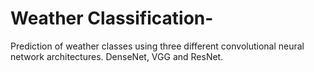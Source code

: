 # Weather Classification-
Prediction of weather classes using three different convolutional neural network architectures. DenseNet, VGG and ResNet.

